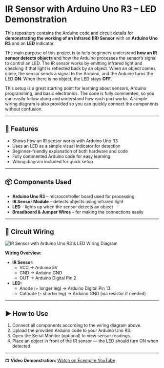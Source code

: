 # IR Sensor with Arduino Uno R3 – LED Demonstration

This repository contains the Arduino code and circuit details for **demonstrating the working of an Infrared (IR) Sensor** with an **Arduino Uno R3** and an **LED** indicator.

The main purpose of this project is to help beginners understand **how an IR sensor detects objects** and how the Arduino processes the sensor’s signal to control an LED. The IR sensor works by emitting infrared light and checking if that light is reflected back by an object. When an object comes close, the sensor sends a signal to the Arduino, and the Arduino turns the LED **ON**. When there is no object, the LED stays **OFF**.

This setup is a great starting point for learning about sensors, Arduino programming, and basic electronics. The code is fully commented, so you can easily follow along and understand how each part works. A simple wiring diagram is also provided so you can quickly connect the components without confusion.

---

## 🔹 Features
- Shows how an IR sensor works with Arduino Uno R3  
- Uses an LED as a simple visual indicator for detection  
- Beginner-friendly explanation of both hardware and code  
- Fully commented Arduino code for easy learning  
- Wiring diagram included for quick setup  

---

## 📦 Components Used
- **Arduino Uno R3** – microcontroller board used for processing  
- **IR Sensor Module** – detects objects using infrared light  
- **LED** – lights up when the sensor detects an object  
- **Breadboard & Jumper Wires** – for making the connections easily  

---

## 🔌 Circuit Wiring

![IR Sensor with Arduino Uno R3 & LED Wiring Diagram](wiring-diagram.png)

**Wiring Overview:**
- **IR Sensor:**
  - VCC → Arduino 5V
  - GND → Arduino GND
  - OUT → Arduino Digital Pin 2
- **LED:**
  - Anode (+ longer leg) → Arduino Digital Pin 13
  - Cathode (– shorter leg) → Arduino GND (via resistor if needed)

---

## ▶ How to Use
1. Connect all components according to the wiring diagram above.  
2. Upload the provided Arduino code to your Arduino Uno R3.  
3. Open the Serial Monitor (optional) to view sensor readings.  
4. Place an object in front of the IR sensor — the LED should turn ON when detected.  

---

📺 **Video Demonstration:** [Watch on Ecempire YouTube](YOUR_VIDEO_LINK_HERE)
